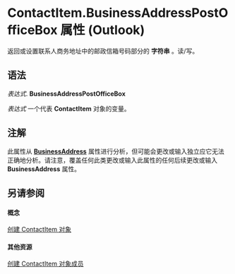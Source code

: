 
# ContactItem.BusinessAddressPostOfficeBox 属性 (Outlook)

返回或设置联系人商务地址中的邮政信箱号码部分的 **字符串** 。读/写。


## 语法

 _表达式_. **BusinessAddressPostOfficeBox**

 _表达式_ 一个代表 **ContactItem** 对象的变量。


## 注解

此属性从 **[BusinessAddress](840e40ed-6773-3ef0-d17a-471921415bf9.md)** 属性进行分析，但可能会更改或输入独立应它无法正确地分析。请注意，覆盖任何此类更改或输入此属性的任何后续更改或输入 **BusinessAddress** 属性。


## 另请参阅


#### 概念


[创建 ContactItem 对象](8e32093c-a678-f1fd-3f35-c2d8994d166f.md)
#### 其他资源


[创建 ContactItem 对象成员](a8b13369-4c87-02aa-e62a-1f3067e559fa.md)